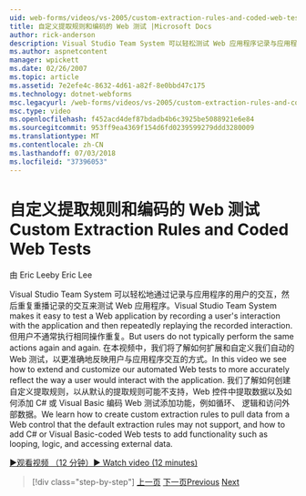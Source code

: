 ```yaml
---
uid: web-forms/videos/vs-2005/custom-extraction-rules-and-coded-web-tests
title: 自定义提取规则和编码的 Web 测试 |Microsoft Docs
author: rick-anderson
description: Visual Studio Team System 可以轻松测试 Web 应用程序记录与应用程序的用户的交互，然后重复重播 re...
ms.author: aspnetcontent
manager: wpickett
ms.date: 02/26/2007
ms.topic: article
ms.assetid: 7e2efe4c-8632-4d61-a82f-8e0bbd47c175
ms.technology: dotnet-webforms
msc.legacyurl: /web-forms/videos/vs-2005/custom-extraction-rules-and-coded-web-tests
msc.type: video
ms.openlocfilehash: f452acd4def87bdadb4b6c3925be5088921e6e84
ms.sourcegitcommit: 953ff9ea4369f154d6fd0239599279ddd3280009
ms.translationtype: MT
ms.contentlocale: zh-CN
ms.lasthandoff: 07/03/2018
ms.locfileid: "37396053"
---
```

<a name="custom-extraction-rules-and-coded-web-tests"></a><span data-ttu-id="ed41c-103">自定义提取规则和编码的 Web 测试</span><span class="sxs-lookup"><span data-stu-id="ed41c-103">Custom Extraction Rules and Coded Web Tests</span></span>
====================
<span data-ttu-id="ed41c-104">由 Eric Lee</span><span class="sxs-lookup"><span data-stu-id="ed41c-104">by Eric Lee</span></span>

<span data-ttu-id="ed41c-105">Visual Studio Team System 可以轻松地通过记录与应用程序的用户的交互，然后重复重播记录的交互来测试 Web 应用程序。</span><span class="sxs-lookup"><span data-stu-id="ed41c-105">Visual Studio Team System makes it easy to test a Web application by recording a user's interaction with the application and then repeatedly replaying the recorded interaction.</span></span> <span data-ttu-id="ed41c-106">但用户不通常执行相同操作重复。</span><span class="sxs-lookup"><span data-stu-id="ed41c-106">But users do not typically perform the same actions again and again.</span></span> <span data-ttu-id="ed41c-107">在本视频中，我们将了解如何扩展和自定义我们自动的 Web 测试，以更准确地反映用户与应用程序交互的方式。</span><span class="sxs-lookup"><span data-stu-id="ed41c-107">In this video we see how to extend and customize our automated Web tests to more accurately reflect the way a user would interact with the application.</span></span> <span data-ttu-id="ed41c-108">我们了解如何创建自定义提取规则，以从默认的提取规则可能不支持，Web 控件中提取数据以及如何添加 C# 或 Visual Basic 编码 Web 测试添加功能，例如循环、 逻辑和访问外部数据。</span><span class="sxs-lookup"><span data-stu-id="ed41c-108">We learn how to create custom extraction rules to pull data from a Web control that the default extraction rules may not support, and how to add C# or Visual Basic-coded Web tests to add functionality such as looping, logic, and accessing external data.</span></span>

[<span data-ttu-id="ed41c-109">&#9654;观看视频 （12 分钟）</span><span class="sxs-lookup"><span data-stu-id="ed41c-109">&#9654; Watch video (12 minutes)</span></span>](https://channel9.msdn.com/Blogs/ASP-NET-Site-Videos/custom-extraction-rules-and-coded-web-tests)

> [!div class="step-by-step"]
> <span data-ttu-id="ed41c-110">[上一页](code-coverage-of-automated-tests.md)
> [下一页](the-effects-of-caching.md)</span><span class="sxs-lookup"><span data-stu-id="ed41c-110">[Previous](code-coverage-of-automated-tests.md)
[Next](the-effects-of-caching.md)</span></span>
